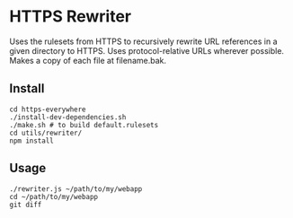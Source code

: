 # HTTPS Rewriter

Uses the rulesets from HTTPS to recursively rewrite URL references in a
given directory to HTTPS. Uses protocol-relative URLs wherever possible.
Makes a copy of each file at filename.bak.

## Install

```Shell
cd https-everywhere
./install-dev-dependencies.sh
./make.sh # to build default.rulesets
cd utils/rewriter/
npm install
```

## Usage

```Shell
./rewriter.js ~/path/to/my/webapp
cd ~/path/to/my/webapp
git diff
```
